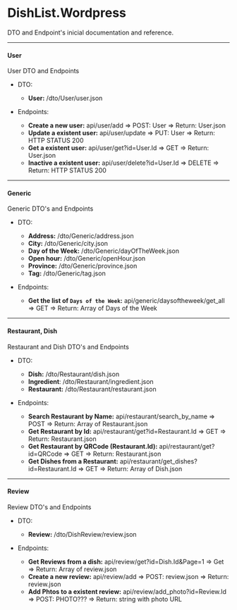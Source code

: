 # DishList.Wordpress

DTO and Endpoint's inicial documentation and reference.

---

#### User

User DTO and Endpoints

- DTO:

  - **User:** /dto/User/user.json

- Endpoints:

  - **Create a new user:** api/user/add => POST: User => Return: User.json
  - **Update a existent user:** api/user/update => PUT: User => Return: HTTP STATUS 200
  - **Get a existent user:** api/user/get?id=User.Id => GET => Return: User.json
  - **Inactive a existent user:** api/user/delete?id=User.Id => DELETE => Return: HTTP STATUS 200

---

#### Generic

Generic DTO's and Endpoints

- DTO:

  - **Address:** /dto/Generic/address.json
  - **City:** /dto/Generic/city.json
  - **Day of the Week:** /dto/Generic/dayOfTheWeek.json
  - **Open hour:** /dto/Generic/openHour.json
  - **Province:** /dto/Generic/province.json
  - **Tag:** /dto/Generic/tag.json

- Endpoints:

  - **Get the list of `Days of the Week`:** api/generic/daysoftheweek/get_all => GET => Return: Array of Days of the Week

---

#### Restaurant, Dish

Restaurant and Dish DTO's and Endpoints

- DTO:

  - **Dish:** /dto/Restaurant/dish.json
  - **Ingredient**: /dto/Restaurant/ingredient.json
  - **Restaurant:** /dto/Restaurant/restaurant.json

- Endpoints:

  - **Search Restaurant by Name:** api/restaurant/search_by_name => POST => Return: Array of Restaurant.json
  - **Get Restaurant by Id:** api/restaurant/get?id=Restaurant.Id => GET => Return: Restaurant.json
  - **Get Restaurant by QRCode (Restaurant.Id):** api/restaurant/get?id=QRCode => GET => Return: Restaurant.json
  - **Get Dishes from a Restaurant:** api/restaurant/get_dishes?id=Restaurant.Id => GET => Return: Array of Dish.json

---

#### Review

Review DTO's and Endpoints

- DTO:

  - **Review:** /dto/DishReview/review.json

- Endpoints:

  - **Get Reviews from a dish:** api/review/get?id=Dish.Id&Page=1 => Get => Return: Array of review.json
  - **Create a new review:** api/review/add => POST: review.json => Return: review.json
  - **Add Phtos to a existent review:** api/review/add_photo?id=Review.Id => POST: PHOTO??? => Return: string with photo URL
